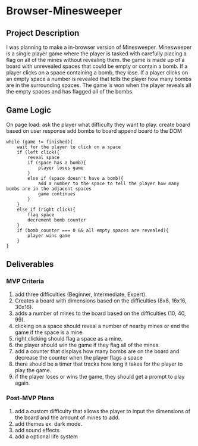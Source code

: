 # Browser-Minesweeper

## Project Description

I was planning to make a in-browser version of Minesweeper. Minesweeper is a single player game where the player is tasked with carefully placing a flag on all of the mines without revealing them. the game is made up of a board with unrevealed spaces that could be empty or contain a bomb. If a player clicks on a space containing a bomb, they lose. If a player clicks on an empty space a number is revealed that tells the player how many bombs are in the surrounding spaces. The game is won when the player reveals all the empty spaces and has flagged all of the bombs.

## Game Logic

On page load: ask the player what difficulty they want to play.
create board based on user response
add bombs to board
append board to the DOM
```
while (game != finished){
    wait for the player to click on a space
    if (left click){
        reveal space
        if (space has a bomb){
            player loses game
        }
        else if (space doesn't have a bomb){
            add a number to the space to tell the player how many bombs are in the adjacent spaces
            game continues
        }
    }
    else if (right click){
        flag space
        decrement bomb counter
    }
    if (bomb counter === 0 && all empty spaces are revealed){
        player wins game
    }
}
```

## Deliverables

### MVP Criteria

1. add three difficulties (Beginner, Intermediate, Expert).
2. Creates a board with dimensions based on the difficulties (8x8, 16x16, 30x16).
3. adds a number of mines to the board based on the difficulties (10, 40, 99).
4. clicking on a space should reveal a number of nearby mines or end the game if the space is a mine.
5. right clicking should flag a space as a mine.
6. the player should win the game if they flag all of the mines.
7. add a counter that displays how many bombs are on the board and decrease the counter when the player flags a space
8. there should be a timer that tracks how long it takes for the player to play the game.
9. if the player loses or wins the game, they should get a prompt to play again.

### Post-MVP Plans

1. add a custom difficulty that allows the player to input the dimensions of the board and the amount of mines to add.
2. add themes ex. dark mode.
3. add sound effects
4. add a optional life system
